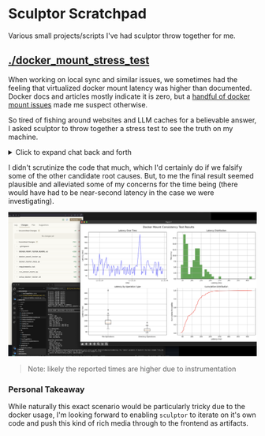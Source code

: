 # Sculptor Scratchpad

Various small projects/scripts I've had sculptor throw together for me. 

## [./docker_mount_stress_test]()

When working on local sync and similar issues,
we sometimes had the feeling that virtualized docker mount latency was higher than documented.
Docker docs and articles mostly indicate it is zero,
but a [handful of docker mount issues](https://github.com/search?q=repo%3Adocker%2Ffor-mac+docker+mount+slow&type=issues) made me suspect otherwise.

So tired of fishing around websites and LLM caches for a believable answer,
I asked sculptor to throw together a stress test to see the truth on my machine.

<details>
<summary>Click to expand chat back and forth</summary>

![](./docker_mount_stress_test/chat_screenshots/stress_test_initial.png)

The first pass had a few issues running,
so I reported issues back to sculptor as they cropped up:
![](./docker_mount_stress_test/chat_screenshots/docker_stress_test_issue.png)
![](./docker_mount_stress_test/chat_screenshots/docker_follow_up.png)

After a little bit I got something actually runnable!
![](./docker_mount_stress_test/chat_screenshots/docker_conclusion.png)
</details>


I didn't scrutinize the code that much, which I'd certainly do if we falsify some of the other candidate root causes.
But, to me the final result seemed plausible and alleviated some of my concerns for the time being
(there would have had to be near-second latency in the case we were investigating).

![](./docker_mount_stress_test/docker_mount_test.png)
> Note: likely the reported times are higher due to instrumentation

### Personal Takeaway
While naturally this exact scenario would be particularly tricky due to the docker usage,
I'm looking forward to enabling `sculptor` to iterate on it's own code and push this kind of rich media through to the frontend as artifacts.
